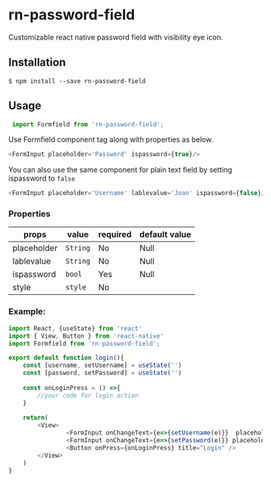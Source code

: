 # rn-password-field
Customizable react native password field with visibility eye icon.

## Installation
`$ npm install --save rn-password-field`

## Usage

```js
 import Formfield from 'rn-password-field'; 
 ```
 Use Formfield component tag along with properties as below.
 
 ```js
<FormInput placeholder='Password' ispassword={true}/>
 ```
 You can also use the same component for plain text field by setting ispassword to `false`
 ```js
<FormInput placeholder='Username' lablevalue='Joan' ispassword={false}/>
 ```
### Properties

|props|value  | required | default value|
|--|--|--|--|
| placeholder | `String`  | No | Null |
| lablevalue | `String`  | No | Null |
| ispassword | `bool`  | Yes | Null |
| style | `style`  | No |  |

### Example: 
``` js
import React, {useState} from 'react'
import { View, Button } from 'react-native'
import Formfield from 'rn-password-field';

export default function login(){
    const [username, setUsername] = useState('')
    const [password, setPassword] = useState('')
    
    const onLoginPress = () =>{
        //your code for login action
    }
    
    return(
        <View>
                <FormInput onChangeText={e=>{setUsername(e)}}  placeholder='Email Id / Phone number' lablevalue={username} ispassword={false}/>
                <FormInput onChangeText={e=>{setPassword(e)}} placeholder='Password' lablevalue={password} ispassword={true}/>
                <Button onPress={onLoginPress} title="Login" />
        </View>
    )
}
```
